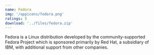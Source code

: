 ```yaml
---
name: Fedora
img: '/appicons/fedora.png'
ratings: 5
download: '../files/fedora.zip'
---
```


Fedora is a Linux distribution developed by the community-supported Fedora Project which is sponsored primarily by Red Hat, a subsidiary of IBM, with additional support from other companies.
